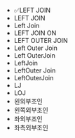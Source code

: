 ﻿- ✅LEFT JOIN
- LEFT JOIN
- Left Join
- LEFT JOIN ON
- LEFT OUTER JOIN
- Left Outer Join
- Left OuterJoin
- LeftJoin
- LeftOuter Join
- LeftOuterJoin
- LJ
- LOJ
- 왼외부조인
- 왼쪽외부조인
- 좌외부조인
- 좌측외부조인

